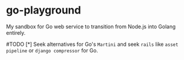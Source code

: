 # go-playground
My sandbox for Go web service to transition from Node.js into Golang entirely.

#TODO
[*] Seek alternatives for Go's `Martini` and seek `rails` like `asset pipeline` or `django compressor` for Go.
